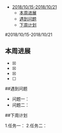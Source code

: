 ﻿- [2018/10/15-2018/10/21](#20181015-20181021)
    - [本周进展](##本周进展)
    - [遇到问题](##遇到问题)
    - [下周计划](##下周计划)


#2018/10/15-2018/10/21
## 本周进展

- [x] 
- [x] 
- [x] 
- [ ] 

##遇到问题
* 问题一：
* 问题二：

##下周计划

1.任务一：
2.任务二：



